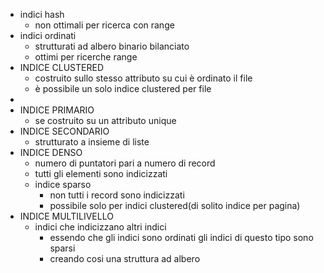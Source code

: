 - indici hash
	- non ottimali per ricerca con range
- indici ordinati
	- strutturati ad albero binario bilanciato
	- ottimi per ricerche range
- INDICE CLUSTERED
	- costruito sullo stesso attributo su cui è ordinato il file
	- è possibile un solo indice clustered per file
-
- INDICE PRIMARIO
	- se costruito su un attributo unique
- INDICE SECONDARIO
	- strutturato a insieme di liste
- INDICE DENSO
	- numero di puntatori pari a numero di record
	- tutti gli elementi sono indicizzati
	- indice sparso
		- non tutti  i record sono indicizzati
		- possibile solo per indici clustered(di solito indice per pagina)
- INDICE MULTILIVELLO
	- indici che indicizzano altri indici
		- essendo che gli indici sono ordinati gli indici di questo tipo sono sparsi
		- creando cosi una struttura ad albero